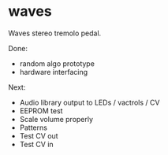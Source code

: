 # waves

Waves stereo tremolo pedal.

Done:
- random algo prototype
- hardware interfacing

Next:
- Audio library output to LEDs / vactrols / CV
- EEPROM test
- Scale volume properly
- Patterns
- Test CV out
- Test CV in